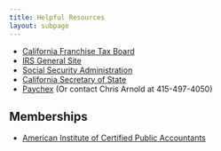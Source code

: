 ```yaml
---
title: Helpful Resources
layout: subpage
---
```


  * [California Franchise Tax Board][1]
  * [IRS General Site][3]
  * [Social Security Administration][4]
  * [California Secretary of State][5]
  * [Paychex][7] (Or contact Chris Arnold at 415-497-4050)

## Memberships

  * [American Institute of Certified Public Accountants][8]

   [1]: http://www.ftb.ca.gov
   [3]: http://www.IRS.gov
   [4]: http://www.ssa.gov/
   [5]: http://www.sos.ca.gov
   [7]: http://www.paychex.com
   [8]: http://www.aicpa.org